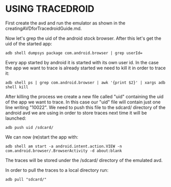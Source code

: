 [comment]: <> (auto-fill-mode, flyspell-mode, markdown-preview-mode)

# USING TRACEDROID

First create the avd and run the emulator as shown in the
creatingAVDforTracedroidGuide.md.

Now let's grep the uid of the android stock browser. After this let's
get the uid of the started app:

`adb shell dumpsys package com.android.browser | grep userId=`

Every app started by android it is started with its own user id. In
the case the app we want to trace is already started we need to kill
it in order to trace it:

`adb shell ps | grep com.android.browser | awk '{print $2}' | xargs
adb shell kill`

After killing the process we create a new file called "uid" containing
the uid of the app we want to trace. In this case our "uid" file will
contain just one line writing "10022". We need to push this file to
the sdcard/ directory of the android avd we are using in order to
store traces next time it will be launched:

`adb push uid /sdcard/`

We can now (re)start the app with:

`adb shell am start -a android.intent.action.VIEW -n
com.android.browser/.BrowserActivity -d about:blank`

The traces will be stored under the /sdcard/ directory of the emulated
avd.

In order to pull the traces to a local directory run:

`adb pull "sdcard/"`
